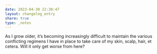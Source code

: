 ```yaml
---
date: 2023-04-30 22:30:47
layout: changelog_entry
share: true
type: _notes
---
```

As I grow older, it’s becoming increasingly difficult to maintain the various conflicting regimens I have in place to take care of my skin, scalp, hair, et cetera. Will it only get worse from here?
